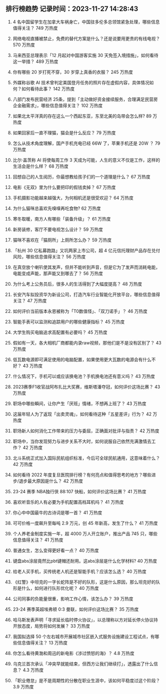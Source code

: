 
## 排行榜趋势 记录时间：2023-11-27 14:28:43
  
  1. 4 名中国留学生在加拿大车祸身亡，中国驻多伦多总领馆紧急处理，哪些信息值得关注？ 749 万热度
    
  2. 网络电视直播被禁止，免费的替代方案是什么？还是说要用更贵的有线电视？ 570 万热度
    
  3. 马来西亚总理表示「12 月起对中国游客实施 30 天免签入境措施」，如何看待这一举措？ 489 万热度
    
  4. 你有哪些 20 岁打死不穿，30 岁穿上真香的衣服？ 245 万热度
    
  5. 外媒称谷歌 AI 技术曾判定美国登月任务的照片存在虚假内容，具体情况如何？如何看待此事？ 142 万热度
    
  6. 八部门发布民营经济 25条，提到「主动做好资金接续服务，合理满足民营房企金融需求」，哪些信息值得关注？ 102 万热度
    
  7. 如果北太平洋真的存在这么一个西起东亚，东至北美的岛带会怎么样? 89 万热度
    
  8. 如果回家后一直不理猫，猫会是什么反应？ 79 万热度
    
  9. 怎么从技术角度理解，国产手机充电已经 66W 了，苹果手机还是 20W ？ 79 万热度
    
  10. 比尔·盖茨称 AI 将使每周工作 3 天成为可能，人生的意义不仅是工作，这样的生活会是什么样？ 68 万热度
    
  11. 回想自己的人生阅历，你最想教给孩子们的一个道理是什么？ 67 万热度
    
  12. 电影《无双》里为什么要把印的假钱卖掉？ 67 万热度
    
  13. 手机摄影功能越来越强大，为何相机还是很受欢迎？ 64 万热度
    
  14. 为什么猫咪总喜欢先嗅嗅再吃食物? 62 万热度
    
  15. 寒冬取暖，南方人有哪些「装备升级」？ 61 万热度
    
  16. 新房装修，客厅不要电视怎么设计？ 59 万热度
    
  17. 猫咪不喜欢在「猫厕所」上厕所怎么办？ 59 万热度
    
  18. 「杭州 30 亿私募跑路」又坑两家上市公司，超 4 亿元信托理财产品存在兑付风险，哪些信息值得关注？ 56 万热度
    
  19. 在真空放个喇叭使其发声，但并不能听到声音，但是它为了发声而消耗电能，电能变成声能，那声能又到哪去了？ 56 万热度
    
  20. 为什么考上公务员后，很多人的生活得到了大幅度提高？ 48 万热度
    
  21. 长安汽车拟投资华为新设公司，打造汽车行业智能化开放平台，哪些信息值得关注？ 47 万热度
    
  22. 如何评价当前版本永恩被称为「T0数值怪」、「双刀诺手」？ 46 万热度
    
  23. 智能手表可以监测和追踪用户的哪些健康指标？ 45 万热度
    
  24. 大学生购买电脑追求高配置有必要吗？ 45 万热度
    
  25. 假如有一天，各大相机厂商都能内录raw视频，那他们是不是没有区别了？ 43 万热度
    
  26. 低瓦数电源即可满足使用的电脑配置，如果使用更大瓦数的电源会有什么不好？ 43 万热度
    
  27. 什么情况下，手机可以或应该换电池？手机换电池还有意义吗？ 43 万热度
    
  28. 2023赛季F1收官战阿布扎比大奖赛，维斯塔潘夺冠，如何评价这场比赛？ 43 万热度
    
  29. 职场中哪些瞬间，让你产生「厌班」情绪，不想再上班了？ 43 万热度
    
  30. 这届年轻人为了返现「出卖灵魂」，如何看待这种「五星差评」行为？ 42 万热度
    
  31. 职场新人如何消化工作带来的压力与委屈，正确面对批评与指责？ 42 万热度
    
  32. 职场中，当你发现努力与进步关系不大时，如何说服自己依然充满激情去工作？ 42 万热度
    
  33. 北斗系统正式加入国际民航组织标准，今后可全球民航通用，这意味着什么？ 42 万热度
    
  34. 如何看待 2022 年度复旦医院排行榜？有何亮点和值得思考的地方？哪些进步/退步最大原因是什么？ 42 万热度
    
  35. 23-24 赛季 NBA独行侠 88:107 快船，如何评价这场比赛？ 41 万热度
    
  36. 喜欢听音乐的人有必要为手机配置高档耳机吗？ 41 万热度
    
  37. 你心中中国最牛的古诗词是哪一首？ 41 万热度
    
  38. 可可价格一度飙升至每吨 2.9 万元，创 45 年新高，发生了什么？ 41 万热度
    
  39. 个人养老金制度实施一年，超 4000 万人开立账户，推出产品 745 只，哪些信息值得关注？ 41 万热度
    
  40. 普通女生，怎么变得更好看一点？ 40 万热度
    
  41. 键盘abs涂层竟然比pbt键帽还耐用。这abs涂层是什么化学材料? 40 万热度
    
  42. 给老人买手机，买传统老人机还是智能手机？应该怎么选？ 40 万热度
    
  43. 《红警》中坦克的一字长蛇阵是不好的队形，这是什么原因，那么坦克好的队形是什么，如何进行队形优化呢？ 40 万热度
    
  44. 公司同事的负能量很重，影响工作心情，该怎么办？ 39 万热度
    
  45. 23-24 赛季英超埃弗顿 0:3 曼联，如何评价这场比赛？ 35 万热度
    
  46. 哈马斯发表声明「寻求延长临时停火协议」，以总理称以方对延长停火协议持开放态度，局势将如何发展？ 33 万热度
    
  47. 我国拟选择 50 个左右城市开展城市社区嵌入式服务设施建设工程试点，有哪些信息值得关注？ 13 万热度
    
  48. 你怎么看待黄渤和周迅的新电影《涉过愤怒的海》？ 4.8 万热度
    
  49. 乌克兰首次承认「冲突早就能结束，但西方让我们继续打」，透露出了什么信息？ 4.3 万热度
    
  50. 「职业倦怠」是不是周期性的分散在职业生涯中，该如何平稳度过这个阶段？ 3.9 万热度
    